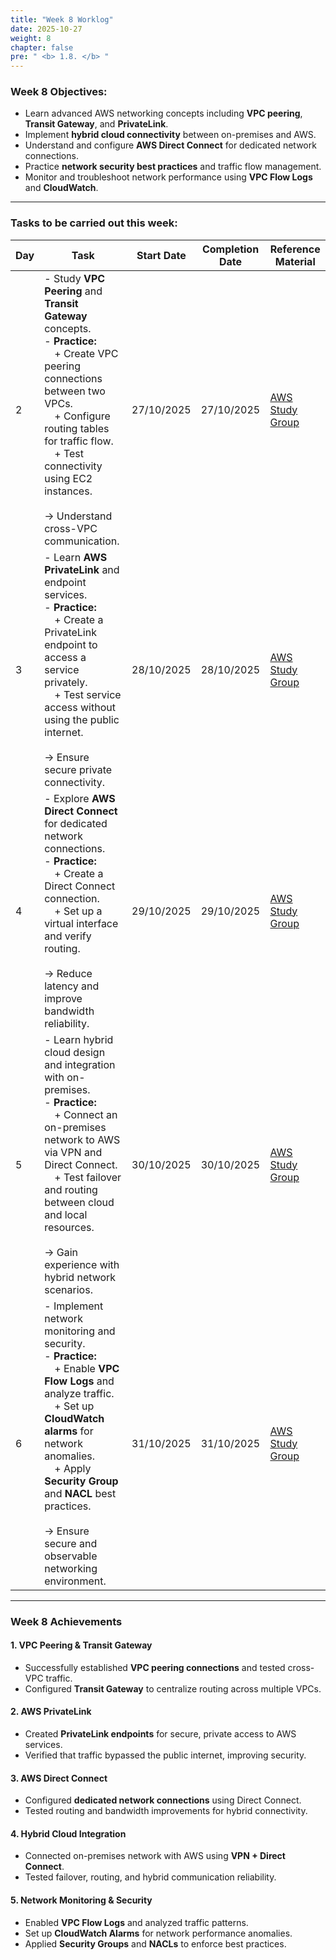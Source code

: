 ```yaml
---
title: "Week 8 Worklog"
date: 2025-10-27
weight: 8
chapter: false
pre: " <b> 1.8. </b> "
---
```


### Week 8 Objectives:

* Learn advanced AWS networking concepts including **VPC peering**, **Transit Gateway**, and **PrivateLink**.  
* Implement **hybrid cloud connectivity** between on-premises and AWS.  
* Understand and configure **AWS Direct Connect** for dedicated network connections.  
* Practice **network security best practices** and traffic flow management.  
* Monitor and troubleshoot network performance using **VPC Flow Logs** and **CloudWatch**.  

---

### Tasks to be carried out this week:

| Day | Task | Start Date | Completion Date | Reference Material |
|-----|------|-------------|------------------|--------------------|
| 2 | - Study **VPC Peering** and **Transit Gateway** concepts.<br>- **Practice:**<br>&emsp;+ Create VPC peering connections between two VPCs.<br>&emsp;+ Configure routing tables for traffic flow.<br>&emsp;+ Test connectivity using EC2 instances.<br><br>→ Understand cross-VPC communication. | 27/10/2025 | 27/10/2025 | [AWS Study Group](https://000041.awsstudygroup.com/) |
| 3 | - Learn **AWS PrivateLink** and endpoint services.<br>- **Practice:**<br>&emsp;+ Create a PrivateLink endpoint to access a service privately.<br>&emsp;+ Test service access without using the public internet.<br><br>→ Ensure secure private connectivity. | 28/10/2025 | 28/10/2025 | [AWS Study Group](https://000042.awsstudygroup.com/) |
| 4 | - Explore **AWS Direct Connect** for dedicated network connections.<br>- **Practice:**<br>&emsp;+ Create a Direct Connect connection.<br>&emsp;+ Set up a virtual interface and verify routing.<br><br>→ Reduce latency and improve bandwidth reliability. | 29/10/2025 | 29/10/2025 | [AWS Study Group](https://000043.awsstudygroup.com/) |
| 5 | - Learn hybrid cloud design and integration with on-premises.<br>- **Practice:**<br>&emsp;+ Connect an on-premises network to AWS via VPN and Direct Connect.<br>&emsp;+ Test failover and routing between cloud and local resources.<br><br>→ Gain experience with hybrid network scenarios. | 30/10/2025 | 30/10/2025 | [AWS Study Group](https://000044.awsstudygroup.com/) |
| 6 | - Implement network monitoring and security.<br>- **Practice:**<br>&emsp;+ Enable **VPC Flow Logs** and analyze traffic.<br>&emsp;+ Set up **CloudWatch alarms** for network anomalies.<br>&emsp;+ Apply **Security Group** and **NACL** best practices.<br><br>→ Ensure secure and observable networking environment. | 31/10/2025 | 31/10/2025 | [AWS Study Group](https://000045.awsstudygroup.com/) |

---

### Week 8 Achievements

#### 1. VPC Peering & Transit Gateway
- Successfully established **VPC peering connections** and tested cross-VPC traffic.  
- Configured **Transit Gateway** to centralize routing across multiple VPCs.  

#### 2. AWS PrivateLink
- Created **PrivateLink endpoints** for secure, private access to AWS services.  
- Verified that traffic bypassed the public internet, improving security.  

#### 3. AWS Direct Connect
- Configured **dedicated network connections** using Direct Connect.  
- Tested routing and bandwidth improvements for hybrid connectivity.  

#### 4. Hybrid Cloud Integration
- Connected on-premises network with AWS using **VPN + Direct Connect**.  
- Tested failover, routing, and hybrid communication reliability.  

#### 5. Network Monitoring & Security
- Enabled **VPC Flow Logs** and analyzed traffic patterns.  
- Set up **CloudWatch Alarms** for network performance anomalies.  
- Applied **Security Groups** and **NACLs** to enforce best practices.
